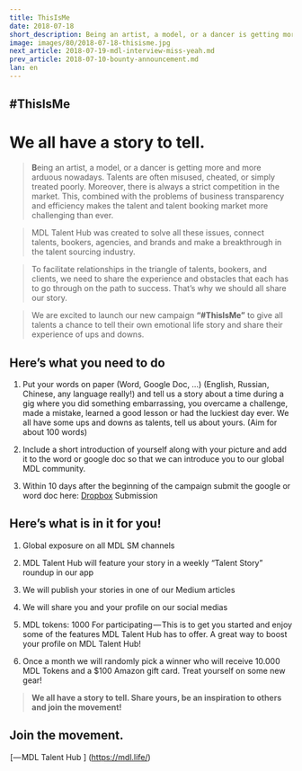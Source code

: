 ```yaml
---
title: ThisIsMe
date: 2018-07-18
short_description: Being an artist, a model, or a dancer is getting more and more arduous nowadays.
image: images/80/2018-07-18-thisisme.jpg
next_article: 2018-07-19-mdl-interview-miss-yeah.md
prev_article: 2018-07-10-bounty-announcement.md
lan: en
---
```


## #ThisIsMe
# We all have a story to tell.

> **B**eing an artist, a model, or a dancer is getting more and more arduous nowadays. Talents are often misused, cheated, or simply treated poorly. Moreover, there is always a strict competition in the market. This, combined with the problems of business transparency and efficiency makes the talent and talent booking market more challenging than ever.


> MDL Talent Hub was created to solve all these issues, connect talents, bookers, agencies, and brands and make a breakthrough in the talent sourcing industry.

> To facilitate relationships in the triangle of talents, bookers, and clients, we need to share the experience and obstacles that each has to go through on the path to success. That’s why we should all share our story.

> We are excited to launch our new campaign **“#ThisIsMe”** to give all talents a chance to tell their own emotional life story and share their experience of ups and downs.

## Here’s what you need to do

1. Put your words on paper (Word, Google Doc, …) (English, Russian, Chinese, any language really!) and tell us a story about a time during a gig where you did something embarrassing, you overcame a challenge, made a mistake, learned a good lesson or had the luckiest day ever. We all have some ups and downs as talents, tell us about yours. (Aim for about 100 words)

2. Include a short introduction of yourself along with your picture and add it to the word or google doc so that we can introduce you to our global MDL community.

3. Within 10 days after the beginning of the campaign submit the google or word doc here: [Dropbox](https://www.dropbox.com/request/xfXCSxDMJeHBxp6ysBjN) Submission

## Here’s what is in it for you!

1. Global exposure on all MDL SM channels

2. MDL Talent Hub will feature your story in a weekly “Talent Story” roundup in our app

3. We will publish your stories in one of our Medium articles

4. We will share you and your profile on our social medias

5. MDL tokens: 1000 For participating — This is to get you started and enjoy some of the features MDL Talent Hub has to offer. A great way to boost your profile on MDL Talent Hub!

6. Once a month we will randomly pick a winner who will receive 10.000 MDL Tokens and a $100 Amazon gift card. Treat yourself on some new gear!

> **We all have a story to tell. Share yours, be an inspiration to others and join the movement!**

## Join the movement.

 [— MDL Talent Hub ] (https://mdl.life/)